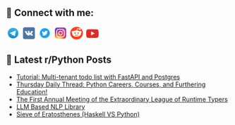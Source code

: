 ## 🔎 Connect with me:
[<img src="https://github.com/bullbesh/bullbesh/blob/main/images/Telegram.png" width="32" height="32" />](https://t.me/bullbesh)
[<img src="https://github.com/bullbesh/bullbesh/blob/main/images/VK.png" width="32" height="32" />](https://vk.com/bullbesh)
[<img src="https://github.com/bullbesh/bullbesh/blob/main/images/Twitter.png" width="32" height="32" />](https://twitter.com/bullbesh1)
[<img src="https://github.com/bullbesh/bullbesh/blob/main/images/Instagram.png" width="32" height="32" />](https://www.instagram.com/bullbesh)
[<img src="https://github.com/bullbesh/bullbesh/blob/main/images/Reddit.png" width="32" height="32" />](https://www.reddit.com/user/bullbesh)
[<img src="https://github.com/bullbesh/bullbesh/blob/main/images/YouTube.png" width="32" height="32" />](https://www.youtube.com/channel/UCtfjRs6uzgq5mfm8S06WTcg)

## 📕 Latest r/Python Posts
<!-- BLOG-POST-LIST:START -->
- [Tutorial: Multi-tenant todo list with FastAPI and Postgres](https://www.reddit.com/r/Python/comments/1b8ilzf/tutorial_multitenant_todo_list_with_fastapi_and/)
- [Thursday Daily Thread: Python Careers, Courses, and Furthering Education!](https://www.reddit.com/r/Python/comments/1b8fkvm/thursday_daily_thread_python_careers_courses_and/)
- [The First Annual Meeting of the Extraordinary League of Runtime Typers](https://www.reddit.com/r/Python/comments/1b7pzve/the_first_annual_meeting_of_the_extraordinary/)
- [LLM Based NLP Library](https://www.reddit.com/r/Python/comments/1b7oxd6/llm_based_nlp_library/)
- [Sieve of Eratosthenes &lpar;Haskell VS Python&rpar;](https://www.reddit.com/r/Python/comments/1b7nev1/sieve_of_eratosthenes_haskell_vs_python/)
<!-- BLOG-POST-LIST:END -->
